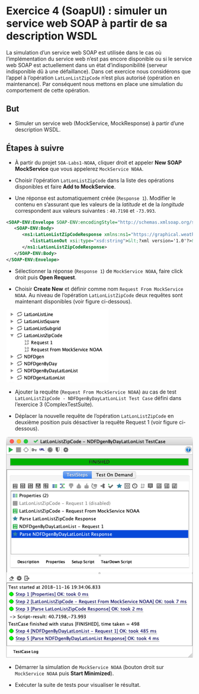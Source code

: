 # Exercice 4 (SoapUI) : simuler un service web SOAP à partir de sa description WSDL

La simulation d’un service web SOAP est utilisée dans le cas où l’implémentation du service web n’est pas encore disponible ou si le service web SOAP est actuellement dans un état d’indisponibilité (serveur indisponible dû à une défaillance). Dans cet exercice nous considérons que l’appel à l’opération `LatLonListZipCode` n’est plus autorisé (opération en maintenance). Par conséquent nous mettons en place une simulation du comportement de cette opération.

## But

* Simuler un service web (MockService, MockResponse) à partir d’une description WSDL.

## Étapes à suivre

* À partir du projet `SOA-Labs1-NOAA`, cliquer droit et appeler **New SOAP MockService** que vous appelerez `MockService NOAA`.

* Choisir l’opération `LatLonListZipCode` dans la liste des opérations disponibles et faire **Add to MockService**.

* Une réponse est automatiquement créée (`Response 1`). Modifier le contenu en s’assurant que les valeurs de la *latitude* et de la *longitude* correspondent aux valeurs suivantes : `40.7198` et `-73.993`.

```xml
<SOAP-ENV:Envelope SOAP-ENV:encodingStyle="http://schemas.xmlsoap.org/soap/encoding/" xmlns:SOAP-ENV="http://schemas.xmlsoap.org/soap/envelope/" xmlns:xsd="http://www.w3.org/2001/XMLSchema" xmlns:xsi="http://www.w3.org/2001/XMLSchema-instance" xmlns:SOAP-ENC="http://schemas.xmlsoap.org/soap/encoding/">
   <SOAP-ENV:Body>
      <ns1:LatLonListZipCodeResponse xmlns:ns1="https://graphical.weather.gov/xml/DWMLgen/wsdl/ndfdXML.wsdl">
         <listLatLonOut xsi:type="xsd:string">&lt;?xml version='1.0'?>&lt;dwml version='1.0' xmlns:xsd='http://www.w3.org/2001/XMLSchema' xmlns:xsi='http://www.w3.org/2001/XMLSchema-instance' xsi:noNamespaceSchemaLocation='https://graphical.weather.gov/xml/DWMLgen/schema/DWML.xsd'>&lt;latLonList>40.7198,-73.993&lt;/latLonList>&lt;/dwml></listLatLonOut>
      </ns1:LatLonListZipCodeResponse>
   </SOAP-ENV:Body>
</SOAP-ENV:Envelope>
```

* Sélectionner la réponse (`Response 1`) de `MockService NOAA`, faire click droit puis **Open Request**.

* Choisir **Create New** et définir comme nom `Request From MockService NOAA`. Au niveau de l’opération `LatLonListZipCode` deux requêtes sont maintenant disponibles (voir figure ci-dessous).

![Operations](./images/ex4-operations.png "Operations")

* Ajouter la requête (`Request From MockService NOAA`) au cas de test `LatLonListZipCode - NDFDgenByDayLatLonList Test Case` défini dans l’exercice 3 (ComplexTestSuite).

* Déplacer la nouvelle requête de l’opération `LatLonListZipCode` en deuxième position puis désactiver la requête Request 1 (voir figure ci-dessous).

![Test ComplexTestSuite](./images/ex4-testcomplexsuite.png "Test ComplexTestSuite")

* Démarrer la simulation de `MockService NOAA` (bouton droit sur `MockService NOAA` puis **Start Minimized**).

* Exécuter la suite de tests pour visualiser le résultat.
